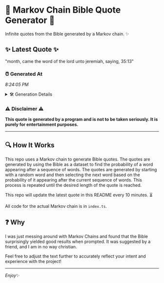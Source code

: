 # 📖 Markov Chain Bible Quote Generator 📖

Infinite quotes from the Bible generated by a Markov chain. ✨

## ✨ Latest Quote ✨
"month, came the word of the lord unto jeremiah, saying, 35:13"

### ⏰ Generated At
*8:24:05 PM*

<details>
    <summary>🛠️ Generation Details</summary>
    <p>
        <strong>🌱 Seed:</strong> month,<br>
        <strong>🔄 Iterations:</strong> 10<br>
        <strong>📜 Context History:</strong><br>[ month, ]: came<br>[ month,, came ]: the<br>[ month,, came, the ]: word<br>[ month,, came, the, word ]: of<br>[ month,, came, the, word, of ]: the<br>[ month,, came, the, word, of, the ]: lord<br>[ came, the, word, of, the, lord ]: unto<br>[ the, word, of, the, lord, unto ]: jeremiah,<br>[ word, of, the, lord, unto, jeremiah, ]: saying,<br>[ of, the, lord, unto, jeremiah,, saying, ]: 35:13<br>
    </p>
</details>

### ⚠️ Disclaimer ⚠️
**This quote is generated by a program and is not to be taken seriously. It is purely for entertainment purposes.**

---

## 🔍 How It Works

This repo uses a Markov chain to generate Bible quotes. The quotes are generated by using the Bible as a dataset to find the probability of a word appearing after a sequence of words. The quotes are generated by starting with a random word and then selecting the next word based on the probability of it appearing after the current sequence of words. This process is repeated until the desired length of the quote is reached.

This repo will update the latest quote in this README every 10 minutes. ⏳

All code for the actual Markov chain is in `index.ts`.

## ❓ Why

I was just messing around with Markov Chains and found that the Bible surprisingly yielded good results when prompted. 
It was suggested by a friend, and I am in no way christian.

Feel free to adjust the text further to accurately reflect your intent and experience with the project!

---

*Enjoy*✨
